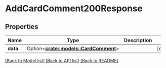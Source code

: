 # AddCardComment200Response

## Properties

Name | Type | Description | Notes
------------ | ------------- | ------------- | -------------
**data** | Option<[**crate::models::CardComment**](CardComment.md)> |  | [optional]

[[Back to Model list]](../README.md#documentation-for-models) [[Back to API list]](../README.md#documentation-for-api-endpoints) [[Back to README]](../README.md)


